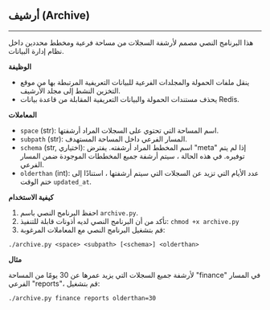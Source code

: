 ## أرشيف (Archive)

---

هذا البرنامج النصي مصمم لأرشفة السجلات من مساحة فرعية ومخطط محددين داخل نظام إدارة البيانات.

**الوظيفة**

- ينقل ملفات الحمولة والمجلدات الفرعية للبيانات التعريفية المرتبطة بها من موقع التخزين النشط إلى مجلد الأرشيف.
- يحذف مستندات الحمولة والبيانات التعريفية المقابلة من قاعدة بيانات Redis.

**المعاملات**

- `space` (str): اسم المساحة التي تحتوي على السجلات المراد أرشفتها.
- `subpath` (str): المسار الفرعي داخل المساحة المستهدف.
- `schema` (str, اختياري): اسم المخطط المراد أرشفته. يفترض "meta" إذا لم يتم توفيره. في هذه الحالة ، سيتم أرشفة جميع المخططات الموجودة ضمن المسار الفرعي.
- `olderthan` (int): عدد الأيام التي تزيد عن السجلات التي سيتم أرشفتها ، استنادًا إلى ختم الوقت `updated_at`.

**كيفية الاستخدام**

1. احفظ البرنامج النصي باسم `archive.py`.
2. تأكد من أن البرنامج النصي لديه أذونات قابلة للتنفيذ: `chmod +x archive.py`
3. قم بتشغيل البرنامج النصي مع المعاملات المرغوبة:


```
./archive.py <space> <subpath> [<schema>] <olderthan>

```

**مثال**

لأرشفة جميع السجلات التي يزيد عمرها عن 30 يومًا من المساحة "finance" في المسار الفرعي "reports"، قم بتشغيل:


```
./archive.py finance reports olderthan=30

```